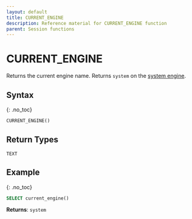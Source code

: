 ```yaml
---
layout: default
title: CURRENT_ENGINE
description: Reference material for CURRENT_ENGINE function
parent: Session functions
---
```


# CURRENT_ENGINE

Returns the current engine name.
Returns `system` on the [system engine](../../../Guides/operate-engines/system-engine.md).

## Syntax
{: .no_toc}

```sql
CURRENT_ENGINE()
```

## Return Types
`TEXT`

## Example
{: .no_toc}

```sql
SELECT current_engine()
```

**Returns**: `system`